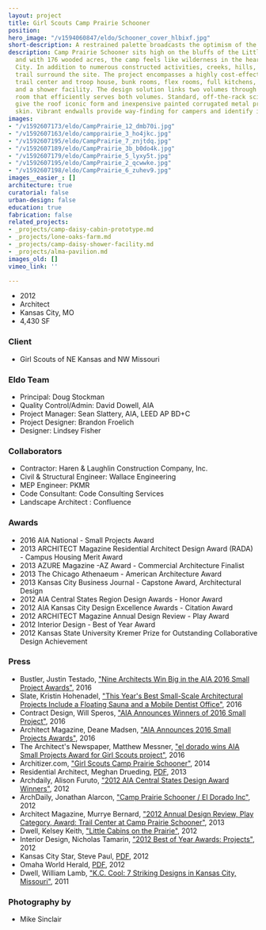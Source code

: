 ```yaml
---
layout: project
title: Girl Scouts Camp Prairie Schooner
position: 
hero_image: "/v1594060847/eldo/Schooner_cover_hlbixf.jpg"
short-description: A restrained palette broadcasts the optimism of the Girl Scouts.
description: Camp Prairie Schooner sits high on the bluffs of the Little Blue River,
  and with 176 wooded acres, the camp feels like wilderness in the heart of Kansas
  City. In addition to numerous constructed activities, creeks, hills, and a nature
  trail surround the site. The project encompasses a highly cost-effective and year-round
  trail center and troop house, bunk rooms, flex rooms, full kitchens, modern restrooms
  and a shower facility. The design solution links two volumes through a shared mechanical
  room that efficiently serves both volumes. Standard, off-the-rack scissor trusses
  give the roof iconic form and inexpensive painted corrugated metal provides the
  skin. Vibrant endwalls provide way-finding for campers and identify individual troops.
images:
- "/v1592607173/eldo/CampPrairie_12_dmb70i.jpg"
- "/v1592607163/eldo/campprairie_3_ho4jkc.jpg"
- "/v1592607195/eldo/CampPrairie_7_znjtdq.jpg"
- "/v1592607189/eldo/CampPrairie_3b_b0do4k.jpg"
- "/v1592607179/eldo/CampPrairie_5_lyxy5t.jpg"
- "/v1592607195/eldo/CampPrairie_2_qcwwke.jpg"
- "/v1592607198/eldo/CampPrairie_6_zuhev9.jpg"
images__easier_: []
architecture: true
curatorial: false
urban-design: false
education: true
fabrication: false
related_projects:
- _projects/camp-daisy-cabin-prototype.md
- _projects/lone-oaks-farm.md
- _projects/camp-daisy-shower-facility.md
- _projects/alma-pavilion.md
images_old: []
vimeo_link: ''

---
```

- 2012
- Architect
- Kansas City, MO
- 4,430 SF

### Client
- Girl Scouts of NE Kansas and NW Missouri

### Eldo Team
- Principal: Doug Stockman
- Quality Control/Admin: David Dowell, AIA
- Project Manager: Sean Slattery, AIA, LEED AP BD+C
- Project Designer: Brandon Froelich
- Designer: Lindsey Fisher

### Collaborators
- Contractor: Haren & Laughlin Construction Company, Inc.
- Civil & Structural Engineer: Wallace Engineering
- MEP Engineer: PKMR
- Code Consultant: Code Consulting Services
- Landscape Architect : Confluence

### Awards
- 2016 AIA National - Small Projects Award
- 2013 ARCHITECT Magazine Residential Architect Design Award (RADA) - Campus Housing Merit Award
- 2013 AZURE Magazine -AZ Award - Commercial Architecture Finalist
- 2013 The Chicago Athenaeum - American Architecture Award
- 2013 Kansas City Business Journal - Capstone Award, Architectural Design
- 2012 AIA Central States Region Design Awards - Honor Award
- 2012 AIA Kansas City Design Excellence Awards - Citation Award
- 2012 ARCHITECT Magazine Annual Design Review -  Play Award
- 2012 Interior Design - Best of Year Award
- 2012 Kansas State University Kremer Prize for Outstanding Collaborative Design Achievement

### Press
- Bustler, Justin Testado, ["Nine Architects Win Big in the AIA 2016 Small Project Awards"](https://bustler.net/news/tags/competition/326/4988/nine-architects-win-big-in-the-aia-2016-small-project-awards "Nine Architects Win Big in the AIA 2016 Small Project Awards"), 2016
- Slate, Kristin Hohenadel, ["This Year's Best Small-Scale Architectural Projects Include a Floating Sauna and a Mobile Dentist Office"](https://slate.com/human-interest/2016/07/the-aias-2016-small-project-awards-include-a-floating-sauna-and-a-mobile-dental-truck.html "This Year's Best Small-Scale Architectural Projects Include a Floating Sauna and a Mobile Dentist Office"), 2016
- Contract Design, Will Speros, ["AIA Announces Winners of 2016 Small Project"](https://www.contractdesign.com/news/competitions-awards/AIA-Announces-Winners-of-2016-Small-Project-Awards/?platform=hootsuite "AIA Announces Winners of 2016 Small Project"), 2016
- Architect Magazine, Deane Madsen, ["AIA Announces 2016 Small Projects Awards"](https://www.architectmagazine.com/awards/aia-honor-awards/aia-announces-2016-small-projects-awards_o?utm_source=newsletter&utm_content=Article&utm_medium=email&utm_campaign=APG_070816%20(1)&he "AIA Announces 2016 Small Projects Awards"), 2016
- The Architect's Newspaper, Matthew Messner, ["el dorado wins AIA Small Projects Award for Girl Scouts project"](https://archpaper.com/2016/08/el-dorado-girl-scouts-aia-small-projects/#gallery-0-slide-0 "el dorado wins AIA Small Projects Award for Girl Scouts project"), 2016
- Architizer.com, ["Girl Scouts Camp Prairie Schooner"](https://architizer.com/projects/girl-scouts-camp-prairie-schooner/ "Girl Scouts Camp Prairie Schooner"), 2014
- Residential Architect, Meghan Drueding, [PDF](//assets.ctfassets.net/7ceafwpo4r5g/sEY8uhdULYn9T84ie28Aa/7f6a6d23cac5439d77e29e14c4c49bf4/2013-Residential_Architect-RADA_Awards-Camp_Prairie_Schooner.pdf "Download PDF: Trail Center at Camp Prairie Schooner, Kansas City, MO"), 2013
- Archdaily, Alison Furuto, ["2012 AIA Central States Design Award Winners"](https://www.archdaily.com/280308/2012-aia-central-states-design-award-winners "2012 AIA Central States Design Award Winners"), 2012
- ArchDaily, Jonathan Alarcon, ["Camp Prairie Schooner / El Dorado Inc"](https://www.archdaily.com/281599/camp-prairie-schooner-el-dorado "Camp Prairie Schooner / El Dorado Inc"), 2012
- Architect Magazine, Murrye Bernard, ["2012 Annual Design Review, Play Category, Award: Trail Center at Camp Prairie Schooner"](https://www.architectmagazine.com/awards/annual-design-review/2012-annual-design-review-play-category-award-trail-center-at-camp-prairie-schooner_o "2012 Annual Design Review, Play Category, Award: Trail Center at Camp Prairie Schooner"), 2013
- Dwell, Kelsey Keith, ["Little Cabins on the Prairie"](https://www.dwell.com/article/little-cabins-on-the-prairie-07f9193c "Little Cabins on the Prairie"), 2012
- Interior Design, Nicholas Tamarin, ["2012 Best of Year Awards: Projects"](https://www.interiordesign.net/articles/7917-2012-best-of-year-awards-projects/ "2012 Best of Year Awards: Projects"), 2012
- Kansas City Star, Steve Paul, [PDF](//assets.ctfassets.net/7ceafwpo4r5g/6HEanmsB8dUHkUP3R4oieH/0eca8dcaa3000697eaf119c6aff3e5b4/2012-Kansas_City_Star-Design_Awards_go_to_KC_Ballet.pdf "Download PDF: Design Awards Go to KC Ballet Retrofit and Olympic Stadium"), 2012
- Omaha World Herald, [PDF](//downloads.ctfassets.net/7ceafwpo4r5g/5x0fFssw93zpdg4GzLTeib/c7d5a9bf9fce5bc7bccfa1f2f5f81a68/2012-Omaha_World_Herald-Central_States_Regional_Awards.pdf "Download PDF: AIA Nebraska Honors Excellence in Design Winners"), 2012
- Dwell, William Lamb, ["K.C. Cool: 7 Striking Designs in Kansas City, Missouri"](https://www.dwell.com/collection/k.c.-cool-7-striking-designs-in-kansas-city-missouri-385bcdd4 "K.C. Cool: 7 Striking Designs in Kansas City, Missouri"), 2011

### Photography by
- Mike Sinclair